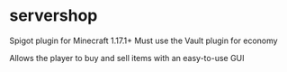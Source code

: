# servershop

Spigot plugin for Minecraft 1.17.1+
Must use the Vault plugin for economy

Allows the player to buy and sell items with an easy-to-use GUI
